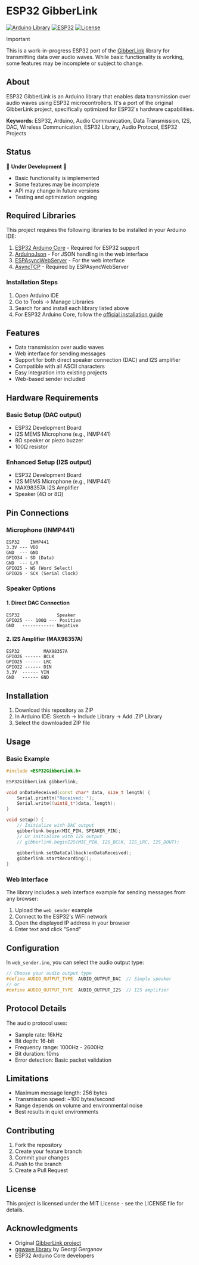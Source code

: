 # ESP32 GibberLink

[![Arduino Library](https://img.shields.io/badge/Arduino-Library-blue.svg)](https://www.arduino.cc/reference/en/libraries/esp32gibberlink/)
[![ESP32](https://img.shields.io/badge/ESP32-Compatible-green.svg)](https://www.espressif.com/en/products/socs/esp32)
[![License](https://img.shields.io/badge/License-MIT-yellow.svg)](LICENSE)

> [!IMPORTANT]
> This is a work-in-progress ESP32 port of the [GibberLink](https://github.com/PennyroyalTea/gibberlink) library for transmitting data over audio waves. While basic functionality is working, some features may be incomplete or subject to change.

## About

ESP32 GibberLink is an Arduino library that enables data transmission over audio waves using ESP32 microcontrollers. It's a port of the original GibberLink project, specifically optimized for ESP32's hardware capabilities.

**Keywords**: ESP32, Arduino, Audio Communication, Data Transmission, I2S, DAC, Wireless Communication, ESP32 Library, Audio Protocol, ESP32 Projects

## Status

🚧 **Under Development** 🚧
- Basic functionality is implemented
- Some features may be incomplete
- API may change in future versions
- Testing and optimization ongoing

## Required Libraries

This project requires the following libraries to be installed in your Arduino IDE:

1. [ESP32 Arduino Core](https://github.com/espressif/arduino-esp32) - Required for ESP32 support
2. [ArduinoJson](https://github.com/bblanchon/ArduinoJson) - For JSON handling in the web interface
3. [ESPAsyncWebServer](https://github.com/me-no-dev/ESPAsyncWebServer) - For the web interface
4. [AsyncTCP](https://github.com/me-no-dev/AsyncTCP) - Required by ESPAsyncWebServer

### Installation Steps

1. Open Arduino IDE
2. Go to Tools -> Manage Libraries
3. Search for and install each library listed above
4. For ESP32 Arduino Core, follow the [official installation guide](https://docs.espressif.com/projects/arduino-esp32/en/latest/installing.html)

## Features

- Data transmission over audio waves
- Web interface for sending messages
- Support for both direct speaker connection (DAC) and I2S amplifier
- Compatible with all ASCII characters
- Easy integration into existing projects
- Web-based sender included

## Hardware Requirements

### Basic Setup (DAC output)
- ESP32 Development Board
- I2S MEMS Microphone (e.g., INMP441)
- 8Ω speaker or piezo buzzer
- 100Ω resistor

### Enhanced Setup (I2S output)
- ESP32 Development Board
- I2S MEMS Microphone (e.g., INMP441)
- MAX98357A I2S Amplifier
- Speaker (4Ω or 8Ω)

## Pin Connections

### Microphone (INMP441)
```
ESP32    INMP441
3.3V --- VDD
GND  --- GND
GPIO34 - SD (Data)
GND  --- L/R
GPIO25 - WS (Word Select)
GPIO26 - SCK (Serial Clock)
```

### Speaker Options

#### 1. Direct DAC Connection
```
ESP32              Speaker
GPIO25 --- 100Ω --- Positive
GND   ------------ Negative
```

#### 2. I2S Amplifier (MAX98357A)
```
ESP32         MAX98357A
GPIO26 ------ BCLK
GPIO25 ------ LRC
GPIO22 ------ DIN
3.3V  ------ VIN
GND   ------ GND
```

## Installation

1. Download this repository as ZIP
2. In Arduino IDE: Sketch -> Include Library -> Add .ZIP Library
3. Select the downloaded ZIP file

## Usage

### Basic Example
```cpp
#include <ESP32GibberLink.h>

ESP32GibberLink gibberlink;

void onDataReceived(const char* data, size_t length) {
    Serial.println("Received: ");
    Serial.write((uint8_t*)data, length);
}

void setup() {
    // Initialize with DAC output
    gibberlink.begin(MIC_PIN, SPEAKER_PIN);
    // Or initialize with I2S output
    // gibberlink.beginI2S(MIC_PIN, I2S_BCLK, I2S_LRC, I2S_DOUT);
    
    gibberlink.setDataCallback(onDataReceived);
    gibberlink.startRecording();
}
```

### Web Interface

The library includes a web interface example for sending messages from any browser:

1. Upload the `web_sender` example
2. Connect to the ESP32's WiFi network
3. Open the displayed IP address in your browser
4. Enter text and click "Send"

## Configuration

In `web_sender.ino`, you can select the audio output type:
```cpp
// Choose your audio output type
#define AUDIO_OUTPUT_TYPE  AUDIO_OUTPUT_DAC  // Simple speaker
// or
#define AUDIO_OUTPUT_TYPE  AUDIO_OUTPUT_I2S  // I2S amplifier
```

## Protocol Details

The audio protocol uses:
- Sample rate: 16kHz
- Bit depth: 16-bit
- Frequency range: 1000Hz - 2600Hz
- Bit duration: 10ms
- Error detection: Basic packet validation

## Limitations

- Maximum message length: 256 bytes
- Transmission speed: ~100 bytes/second
- Range depends on volume and environmental noise
- Best results in quiet environments

## Contributing

1. Fork the repository
2. Create your feature branch
3. Commit your changes
4. Push to the branch
5. Create a Pull Request

## License

This project is licensed under the MIT License - see the LICENSE file for details.

## Acknowledgments

- Original [GibberLink project](https://github.com/PennyroyalTea/gibberlink)
- [ggwave library](https://github.com/ggerganov/ggwave) by Georgi Gerganov
- ESP32 Arduino Core developers

